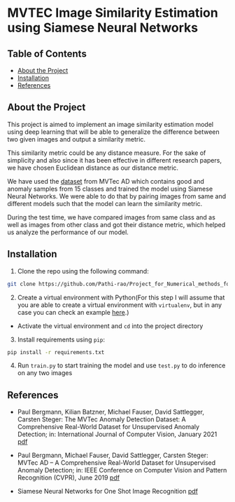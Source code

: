 # MVTEC Image Similarity Estimation using Siamese Neural Networks

<!-- TABLE OF CONTENTS -->
## Table of Contents
  - [About the Project](#about-the-project)
  - [Installation](#installation)
  - [References](#references)

## About the Project
This project is aimed to implement an image similarity estimation model using deep learning that will be able to generalize the difference between two given images and output a similarity metric.

This similarity metric could be any distance measure. For the sake of simplicity and also since it has been effective in different research papers, we have chosen Euclidean distance as our distance metric.

We have used the [dataset](https://www.mvtec.com/company/research/datasets/mvtec-ad) from MVTec AD which contains good and anomaly samples from 15 classes and trained the model using Siamese Neural Networks. We were able to do that by pairing images from same and different models such that the model can learn the similarity metric. 

During the test time, we have compared images from same class and as well as images from other class and got their distance metric, which helped us analyze the performance of our model.



## Installation

1. Clone the repo using the following command:
```bash
git clone https://github.com/Pathi-rao/Project_for_Numerical_methods_for_algorithmic_systems_and_NeuralNetworks 
```
2. Create a virtual environment with Python(For this step I will assume that you are able to create a virtual environment with `virtualenv`, but in any case you can check an example [here](https://realpython.com/python-virtual-environments-a-primer/).)

 - Activate the virtual environment and `cd` into the project directory

3. Install requirements using `pip`:
```bash
pip install -r requirements.txt
```
4. Run `train.py` to start training the model and use `test.py` to do inference on any two images
## References

* Paul Bergmann, Kilian Batzner, Michael Fauser, David Sattlegger, Carsten Steger: The MVTec Anomaly Detection Dataset: A Comprehensive Real-World Dataset for Unsupervised Anomaly Detection;
in: International Journal of Computer Vision, January 2021 [pdf](https://link.springer.com/content/pdf/10.1007/s11263-020-01400-4.pdf)

* Paul Bergmann, Michael Fauser, David Sattlegger, Carsten Steger: MVTec AD – A Comprehensive Real-World Dataset for Unsupervised Anomaly Detection;
in: IEEE Conference on Computer Vision and Pattern Recognition (CVPR), June 2019 [pdf](https://www.mvtec.com/fileadmin/Redaktion/mvtec.com/company/research/datasets/mvtec_ad.pdf) 

* Siamese Neural Networks for One Shot Image Recognition [pdf](https://www.cs.cmu.edu/~rsalakhu/papers/oneshot1.pdf)

